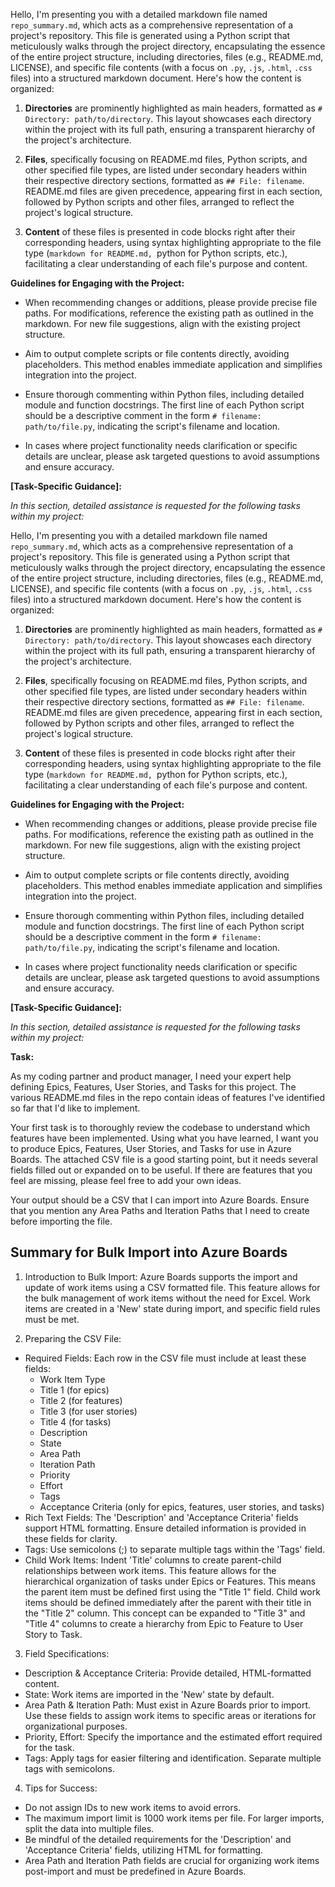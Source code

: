 Hello, I'm presenting you with a detailed markdown file named `repo_summary.md`, which acts as a comprehensive representation of a project's repository. This file is generated using a Python script that meticulously walks through the project directory, encapsulating the essence of the entire project structure, including directories, files (e.g., README.md, LICENSE), and specific file contents (with a focus on `.py`, `.js`, `.html`, `.css` files) into a structured markdown document. Here's how the content is organized:

1. **Directories** are prominently highlighted as main headers, formatted as `# Directory: path/to/directory`. This layout showcases each directory within the project with its full path, ensuring a transparent hierarchy of the project's architecture.

2. **Files**, specifically focusing on README.md files, Python scripts, and other specified file types, are listed under secondary headers within their respective directory sections, formatted as `## File: filename`. README.md files are given precedence, appearing first in each section, followed by Python scripts and other files, arranged to reflect the project's logical structure.

3. **Content** of these files is presented in code blocks right after their corresponding headers, using syntax highlighting appropriate to the file type (```markdown for README.md, ```python for Python scripts, etc.), facilitating a clear understanding of each file's purpose and content.

**Guidelines for Engaging with the Project:**

- When recommending changes or additions, please provide precise file paths. For modifications, reference the existing path as outlined in the markdown. For new file suggestions, align with the existing project structure.

- Aim to output complete scripts or file contents directly, avoiding placeholders. This method enables immediate application and simplifies integration into the project.

- Ensure thorough commenting within Python files, including detailed module and function docstrings. The first line of each Python script should be a descriptive comment in the form `# filename: path/to/file.py`, indicating the script's filename and location.

- In cases where project functionality needs clarification or specific details are unclear, please ask targeted questions to avoid assumptions and ensure accuracy.

**[Task-Specific Guidance]:**

*In this section, detailed assistance is requested for the following tasks within my project:*

Hello, I'm presenting you with a detailed markdown file named `repo_summary.md`, which acts as a comprehensive representation of a project's repository. This file is generated using a Python script that meticulously walks through the project directory, encapsulating the essence of the entire project structure, including directories, files (e.g., README.md, LICENSE), and specific file contents (with a focus on `.py`, `.js`, `.html`, `.css` files) into a structured markdown document. Here's how the content is organized:

1. **Directories** are prominently highlighted as main headers, formatted as `# Directory: path/to/directory`. This layout showcases each directory within the project with its full path, ensuring a transparent hierarchy of the project's architecture.

2. **Files**, specifically focusing on README.md files, Python scripts, and other specified file types, are listed under secondary headers within their respective directory sections, formatted as `## File: filename`. README.md files are given precedence, appearing first in each section, followed by Python scripts and other files, arranged to reflect the project's logical structure.

3. **Content** of these files is presented in code blocks right after their corresponding headers, using syntax highlighting appropriate to the file type (```markdown for README.md, ```python for Python scripts, etc.), facilitating a clear understanding of each file's purpose and content.

**Guidelines for Engaging with the Project:**

- When recommending changes or additions, please provide precise file paths. For modifications, reference the existing path as outlined in the markdown. For new file suggestions, align with the existing project structure.

- Aim to output complete scripts or file contents directly, avoiding placeholders. This method enables immediate application and simplifies integration into the project.

- Ensure thorough commenting within Python files, including detailed module and function docstrings. The first line of each Python script should be a descriptive comment in the form `# filename: path/to/file.py`, indicating the script's filename and location.

- In cases where project functionality needs clarification or specific details are unclear, please ask targeted questions to avoid assumptions and ensure accuracy.

**[Task-Specific Guidance]:**

*In this section, detailed assistance is requested for the following tasks within my project:*

**Task:** 

As my coding partner and product manager, I need your expert help defining Epics, Features, User Stories, and Tasks for this project.
The various README.md files in the repo contain ideas of features I've identified so far that I'd like to implement.

Your first task is to thoroughly review the codebase to understand which features have been implemented.
Using what you have learned, I want you to produce Epics, Features, User Stories, and Tasks for use in Azure Boards.
The attached CSV file is a good starting point, but it needs several fields filled out or expanded on to be useful.
If there are features that you feel are missing, please feel free to add your own ideas.

Your output should be a CSV that I can import into Azure Boards.
Ensure that you mention any Area Paths and Iteration Paths that I need to create before importing the file.

## Summary for Bulk Import into Azure Boards
1. Introduction to Bulk Import:
Azure Boards supports the import and update of work items using a CSV formatted file. This feature allows for the bulk management of work items without the need for Excel. Work items are created in a 'New' state during import, and specific field rules must be met.

2. Preparing the CSV File:

- Required Fields: Each row in the CSV file must include at least these fields:
  - Work Item Type
  - Title 1 (for epics)
  - Title 2 (for features)
  - Title 3 (for user stories)
  - Title 4 (for tasks)
  - Description
  - State
  - Area Path
  - Iteration Path
  - Priority
  - Effort
  - Tags
  - Acceptance Criteria (only for epics, features, user stories, and tasks)
- Rich Text Fields: The 'Description' and 'Acceptance Criteria' fields support HTML formatting. Ensure detailed information is provided in these fields for clarity.
- Tags: Use semicolons (;) to separate multiple tags within the 'Tags' field.
- Child Work Items: Indent 'Title' columns to create parent-child relationships between work items. This feature allows for the hierarchical organization of tasks under Epics or Features. This means the parent item must be defined first using the "Title 1" field. Child work items should be defined immediately after the parent with their title in the "Title 2" column. This concept can be expanded to "Title 3" and "Title 4" columns to create a hierarchy from Epic to Feature to User Story to Task.

3. Field Specifications:

- Description & Acceptance Criteria: Provide detailed, HTML-formatted content.
- State: Work items are imported in the 'New' state by default.
- Area Path & Iteration Path: Must exist in Azure Boards prior to import. Use these fields to assign work items to specific areas or iterations for organizational purposes.
- Priority, Effort: Specify the importance and the estimated effort required for the task.
- Tags: Apply tags for easier filtering and identification. Separate multiple tags with semicolons.

4. Tips for Success:

- Do not assign IDs to new work items to avoid errors.
- The maximum import limit is 1000 work items per file. For larger imports, split the data into multiple files.
- Be mindful of the detailed requirements for the 'Description' and 'Acceptance Criteria' fields, utilizing HTML for formatting.
- Area Path and Iteration Path fields are crucial for organizing work items post-import and must be predefined in Azure Boards.